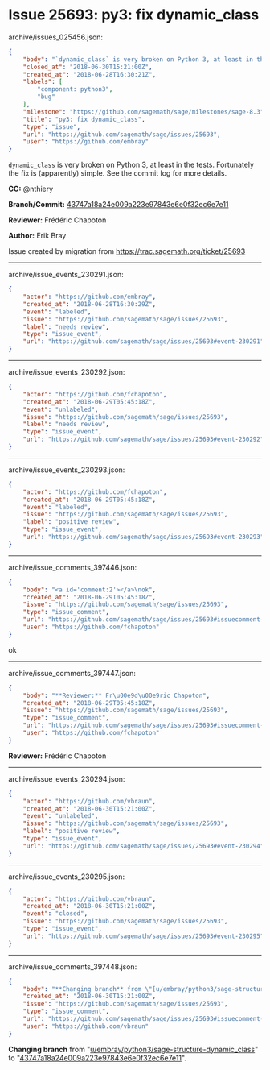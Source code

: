 # Issue 25693: py3: fix dynamic_class

archive/issues_025456.json:
```json
{
    "body": "`dynamic_class` is very broken on Python 3, at least in the tests.  Fortunately the fix is (apparently) simple.  See the commit log for more details.\n\n**CC:**  @nthiery\n\n**Branch/Commit:** [43747a18a24e009a223e97843e6e0f32ec6e7e11](https://github.com/sagemath/sagetrac-mirror/commit/43747a18a24e009a223e97843e6e0f32ec6e7e11)\n\n**Reviewer:** Fr\u00e9d\u00e9ric Chapoton\n\n**Author:** Erik Bray\n\nIssue created by migration from https://trac.sagemath.org/ticket/25693\n\n",
    "closed_at": "2018-06-30T15:21:00Z",
    "created_at": "2018-06-28T16:30:21Z",
    "labels": [
        "component: python3",
        "bug"
    ],
    "milestone": "https://github.com/sagemath/sage/milestones/sage-8.3",
    "title": "py3: fix dynamic_class",
    "type": "issue",
    "url": "https://github.com/sagemath/sage/issues/25693",
    "user": "https://github.com/embray"
}
```
`dynamic_class` is very broken on Python 3, at least in the tests.  Fortunately the fix is (apparently) simple.  See the commit log for more details.

**CC:**  @nthiery

**Branch/Commit:** [43747a18a24e009a223e97843e6e0f32ec6e7e11](https://github.com/sagemath/sagetrac-mirror/commit/43747a18a24e009a223e97843e6e0f32ec6e7e11)

**Reviewer:** Frédéric Chapoton

**Author:** Erik Bray

Issue created by migration from https://trac.sagemath.org/ticket/25693





---

archive/issue_events_230291.json:
```json
{
    "actor": "https://github.com/embray",
    "created_at": "2018-06-28T16:30:29Z",
    "event": "labeled",
    "issue": "https://github.com/sagemath/sage/issues/25693",
    "label": "needs review",
    "type": "issue_event",
    "url": "https://github.com/sagemath/sage/issues/25693#event-230291"
}
```



---

archive/issue_events_230292.json:
```json
{
    "actor": "https://github.com/fchapoton",
    "created_at": "2018-06-29T05:45:18Z",
    "event": "unlabeled",
    "issue": "https://github.com/sagemath/sage/issues/25693",
    "label": "needs review",
    "type": "issue_event",
    "url": "https://github.com/sagemath/sage/issues/25693#event-230292"
}
```



---

archive/issue_events_230293.json:
```json
{
    "actor": "https://github.com/fchapoton",
    "created_at": "2018-06-29T05:45:18Z",
    "event": "labeled",
    "issue": "https://github.com/sagemath/sage/issues/25693",
    "label": "positive review",
    "type": "issue_event",
    "url": "https://github.com/sagemath/sage/issues/25693#event-230293"
}
```



---

archive/issue_comments_397446.json:
```json
{
    "body": "<a id='comment:2'></a>\nok",
    "created_at": "2018-06-29T05:45:18Z",
    "issue": "https://github.com/sagemath/sage/issues/25693",
    "type": "issue_comment",
    "url": "https://github.com/sagemath/sage/issues/25693#issuecomment-397446",
    "user": "https://github.com/fchapoton"
}
```

<a id='comment:2'></a>
ok



---

archive/issue_comments_397447.json:
```json
{
    "body": "**Reviewer:** Fr\u00e9d\u00e9ric Chapoton",
    "created_at": "2018-06-29T05:45:18Z",
    "issue": "https://github.com/sagemath/sage/issues/25693",
    "type": "issue_comment",
    "url": "https://github.com/sagemath/sage/issues/25693#issuecomment-397447",
    "user": "https://github.com/fchapoton"
}
```

**Reviewer:** Frédéric Chapoton



---

archive/issue_events_230294.json:
```json
{
    "actor": "https://github.com/vbraun",
    "created_at": "2018-06-30T15:21:00Z",
    "event": "unlabeled",
    "issue": "https://github.com/sagemath/sage/issues/25693",
    "label": "positive review",
    "type": "issue_event",
    "url": "https://github.com/sagemath/sage/issues/25693#event-230294"
}
```



---

archive/issue_events_230295.json:
```json
{
    "actor": "https://github.com/vbraun",
    "created_at": "2018-06-30T15:21:00Z",
    "event": "closed",
    "issue": "https://github.com/sagemath/sage/issues/25693",
    "type": "issue_event",
    "url": "https://github.com/sagemath/sage/issues/25693#event-230295"
}
```



---

archive/issue_comments_397448.json:
```json
{
    "body": "**Changing branch** from \"[u/embray/python3/sage-structure-dynamic_class](https://github.com/sagemath/sagetrac-mirror/tree/u/embray/python3/sage-structure-dynamic_class)\" to \"[43747a18a24e009a223e97843e6e0f32ec6e7e11](https://github.com/sagemath/sagetrac-mirror/commit/43747a18a24e009a223e97843e6e0f32ec6e7e11)\".",
    "created_at": "2018-06-30T15:21:00Z",
    "issue": "https://github.com/sagemath/sage/issues/25693",
    "type": "issue_comment",
    "url": "https://github.com/sagemath/sage/issues/25693#issuecomment-397448",
    "user": "https://github.com/vbraun"
}
```

**Changing branch** from "[u/embray/python3/sage-structure-dynamic_class](https://github.com/sagemath/sagetrac-mirror/tree/u/embray/python3/sage-structure-dynamic_class)" to "[43747a18a24e009a223e97843e6e0f32ec6e7e11](https://github.com/sagemath/sagetrac-mirror/commit/43747a18a24e009a223e97843e6e0f32ec6e7e11)".

